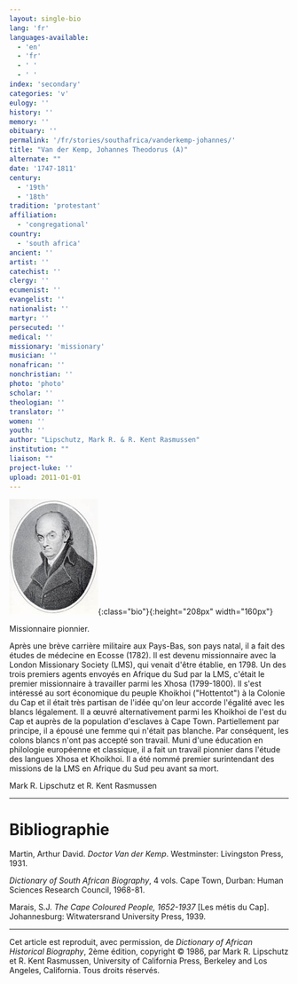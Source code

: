 ```yaml
---
layout: single-bio
lang: 'fr'
languages-available:
  - 'en'
  - 'fr'
  - ' '
  - ' '
index: 'secondary'
categories: 'v'
eulogy: ''
history: ''
memory: ''
obituary: ''
permalink: '/fr/stories/southafrica/vanderkemp-johannes/'
title: "Van der Kemp, Johannes Theodorus (A)"
alternate: ""
date: '1747-1811'
century:
  - '19th'
  - '18th'
tradition: 'protestant'
affiliation:
  - 'congregational'
country:
  - 'south africa'
ancient: ''
artist: ''
catechist: ''
clergy: ''
ecumenist: ''
evangelist: ''
nationalist: ''
martyr: ''
persecuted: ''
medical: ''
missionary: 'missionary'
musician: ''
nonafrican: ''
nonchristian: ''
photo: 'photo'
scholar: ''
theologian: ''
translator: ''
women: ''
youth: ''
author: "Lipschutz, Mark R. & R. Kent Rasmussen"
institution: ""
liaison: ""
project-luke: ''
upload: 2011-01-01
---
```


![image](/images/bio-pics/southafrica/vanderkemp-johannes/van-der-kemp.jpg){:class="bio"}{:height="208px" width="160px"}

Missionnaire pionnier.

Après une brève carrière militaire aux Pays-Bas, son pays natal, il a fait des études de médecine en Ecosse (1782). Il est devenu missionnaire avec la London Missionary Society (LMS), qui venait d'être établie, en 1798. Un des trois premiers agents envoyés en Afrique du Sud par la LMS, c'était le premier missionnaire à travailler parmi les Xhosa (1799-1800). Il s'est intéressé au sort économique du peuple Khoikhoi ("Hottentot") à la Colonie du Cap et il était très partisan de l'idée qu'on leur accorde l'égalité avec les blancs légalement. Il a œuvré alternativement parmi les Khoikhoi de l'est du Cap et auprès de la population d'esclaves à Cape Town. Partiellement par principe, il a épousé une femme qui n'était pas blanche. Par conséquent, les colons blancs n'ont pas accepté son travail. Muni d'une éducation en philologie européenne et classique, il a fait un travail pionnier dans l'étude des langues Xhosa et Khoikhoi. Il a été nommé premier surintendant des missions de la LMS en Afrique du Sud peu avant sa mort.

Mark R. Lipschutz et R. Kent Rasmussen

---

# Bibliographie

Martin, Arthur David. *Doctor Van der Kemp*. Westminster: Livingston Press, 1931.

*Dictionary of South African Biography*, 4 vols. Cape Town, Durban: Human Sciences Research Council, 1968-81.

Marais, S.J. *The Cape Coloured People, 1652-1937* [Les métis du Cap]. Johannesburg: Witwatersrand University Press, 1939.

---

Cet article est reproduit, avec permission, de *Dictionary of African Historical Biography*, 2ème édition, copyright © 1986, par Mark R. Lipschutz et R. Kent Rasmussen, University of California Press, Berkeley and Los Angeles, California. Tous droits réservés.
